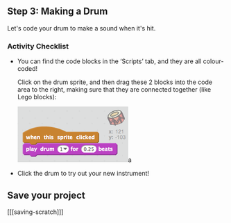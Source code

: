 ## Step 3: Making a Drum

Let's code your drum to make a sound when it's hit.

### Activity Checklist

+ You can find the code blocks in the ‘Scripts’ tab, and they are all colour-coded!

	Click on the drum sprite, and then drag these 2 blocks into the code area to the right, making sure that they are connected together (like Lego blocks):

	![screenshot](images/drum-sound-solution.png)a

+ Click the drum to try out your new instrument!

## Save your project

[[[saving-scratch]]]
